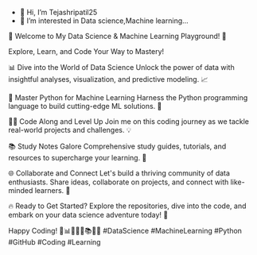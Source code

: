 - 👋 Hi, I’m Tejashripatil25
- 👀 I’m interested in Data science,Machine learning...

👋 Welcome to My Data Science & Machine Learning Playground! 🚀

Explore, Learn, and Code Your Way to Mastery!

📊 Dive into the World of Data Science
Unlock the power of data with insightful analyses, visualization, and predictive modeling. 📈

🐍 Master Python for Machine Learning
Harness the Python programming language to build cutting-edge ML solutions. 🐍

👩‍💻 Code Along and Level Up
Join me on this coding journey as we tackle real-world projects and challenges. 💡

📚 Study Notes Galore
Comprehensive study guides, tutorials, and resources to supercharge your learning. 📝

🌐 Collaborate and Connect
Let's build a thriving community of data enthusiasts. Share ideas, collaborate on projects, and connect with like-minded learners. 🤝

🔥 Ready to Get Started?
Explore the repositories, dive into the code, and embark on your data science adventure today! 🌟

Happy Coding! 🚀📊🐍👩‍💻📚🌐🔥 #DataScience #MachineLearning #Python #GitHub #Coding #Learning
